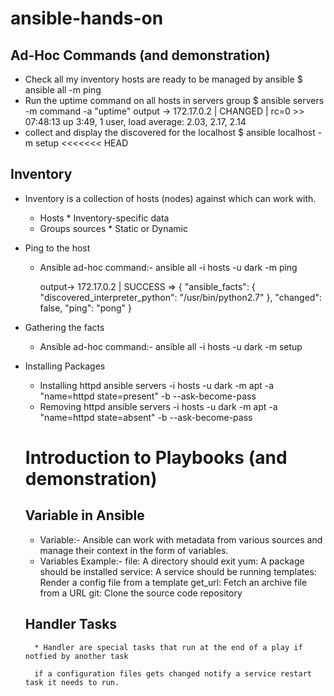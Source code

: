 # ansible-hands-on
## Ad-Hoc Commands (and demonstration)
* Check all my inventory hosts are ready to be managed by ansible
    $ ansible all -m ping
* Run the uptime command on all hosts in servers group
    $ ansible servers -m command -a "uptime"
    output -> 
        172.17.0.2 | CHANGED | rc=0 >>
        07:48:13 up  3:49,  1 user,  load average: 2.03, 2.17, 2.14
* collect and display the discovered for the localhost
  $ ansible localhost -m setup
<<<<<<< HEAD

## Inventory
- Inventory is a collection of hosts (nodes) against which can work with.
    * Hosts             * Inventory-specific data
    * Groups sources    * Static or Dynamic
- Ping to the host 
    * Ansible ad-hoc command:-
        ansible all -i hosts -u dark -m ping 

        output->
            172.17.0.2 | SUCCESS => {
            "ansible_facts": {
            "discovered_interpreter_python": "/usr/bin/python2.7"
            },
            "changed": false,
         "ping": "pong"
        }
- Gathering the facts
    * Ansible ad-hoc command:-
        ansible all -i hosts -u dark -m setup

- Installing Packages
    * Installing httpd
        ansible servers -i hosts -u dark -m apt -a "name=httpd state=present" -b --ask-become-pass
     * Removing httpd
        ansible servers -i hosts -u dark -m apt -a "name=httpd state=absent" -b --ask-become-pass
    
    # Introduction to Playbooks (and demonstration)
    ## Variable in Ansible
     - Variable:- 
        Ansible can work with metadata from various sources and manage their context in the form of variables.

    * Variables Example:-
        file: A directory should exit
        yum: A package should be installed
        service: A service should be running
        templates: Render a config file from a template
        get_url: Fetch an archive file from a URL
        git: Clone the source code repository
    ## Handler Tasks
        * Handler are special tasks that run at the end of a play if notfied by another task

        if a configuration files gets changed notify a service restart task it needs to run.

